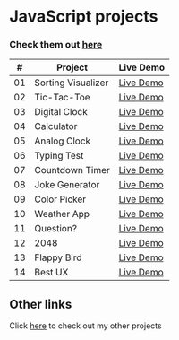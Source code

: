 # JavaScript projects

<h3> Check them out <a href="https://prtvi.github.io/javascript-projects/index.html" target="_blank">here</a></h3>

| #   | Project            | Live Demo                                                                           |
| --- | ------------------ | ----------------------------------------------------------------------------------- |
| 01  | Sorting Visualizer | [Live Demo](https://prtvi.github.io/sorting-visualizer/index.html)                  |
| 02  | Tic-Tac-Toe        | [Live Demo](https://prtvi.github.io/javascript-projects/tictactoe/index.html)       |
| 03  | Digital Clock      | [Live Demo](https://prtvi.github.io/javascript-projects/digital-clock/index.html)   |
| 04  | Calculator         | [Live Demo](https://prtvi.github.io/javascript-projects/calculator/index.html)      |
| 05  | Analog Clock       | [Live Demo](https://prtvi.github.io/javascript-projects/analog-clock/index.html)    |
| 06  | Typing Test        | [Live Demo](https://prtvi.github.io/javascript-projects/typing-test/index.html)     |
| 07  | Countdown Timer    | [Live Demo](https://prtvi.github.io/javascript-projects/countdown-timer/index.html) |
| 08  | Joke Generator     | [Live Demo](https://prtvi.github.io/javascript-projects/joke-generator/index.html)  |
| 09  | Color Picker       | [Live Demo](https://prtvi.github.io/javascript-projects/color-picker/index.html)    |
| 10  | Weather App        | [Live Demo](https://prtvi.github.io/javascript-projects/weather-app/index.html)     |
| 11  | Question?          | [Live Demo](https://prtvi.github.io/javascript-projects/question/index.html)        |
| 12  | 2048               | [Live Demo](https://prtvi.github.io/javascript-projects/2048/index.html)            |
| 13  | Flappy Bird        | [Live Demo](https://prtvi.github.io/javascript-projects/flappy-bird/index.html)     |
| 14  | Best UX            | [Live Demo](https://prtvi.github.io/javascript-projects/best-ux/index.html)         |

## Other links

Click [here](https://prtvi.github.io/allprojects.html) to check out my other projects
